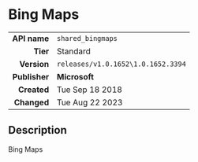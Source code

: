 # Bing Maps
| | |
|-:|-|
|**API name**|`shared_bingmaps`|
|**Tier**|Standard|
|**Version**|`releases/v1.0.1652\1.0.1652.3394`|
|**Publisher**|**Microsoft**|
|**Created**|Tue Sep 18 2018|
|**Changed**|Tue Aug 22 2023|

## Description
Bing Maps
